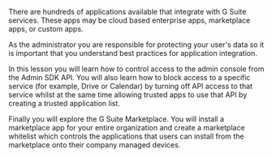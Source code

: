 There are hundreds of applications available that integrate with G Suite services. These apps may be cloud based enterprise apps, marketplace apps, or custom apps.

As the administrator you are responsible for protecting your user's data so it is important that you understand best practices for application integration.

In this lesson you will learn how to control access to the admin console from the Admin SDK API. You will also learn how to block access to a specific service (for example, Drive or Calendar) by turning off API access to that service whilst at the same time allowing trusted apps to use that API by creating a trusted application list.

Finally you will explore the G Suite Marketplace. You will install a marketplace app for your entire organization and create a marketplace whitelist which controls the applications that users can install from the marketplace onto their company managed devices.
